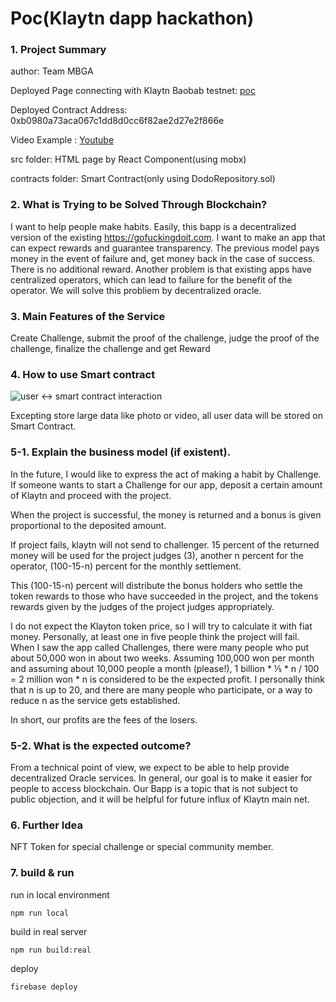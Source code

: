Poc(Klaytn dapp hackathon)
===

### 1. Project Summary

author: Team MBGA

Deployed Page connecting with Klaytn Baobab testnet: [poc](https://poc.mbga.dev)

Deployed Contract Address: 0xb0980a73aca067c1dd8d0cc6f82ae2d27e2f866e

Video Example : [Youtube](https://youtu.be/Yh8emrx6Vs0)

src folder: HTML page by React Component(using mobx)

contracts folder: Smart Contract(only using DodoRepository.sol)

### 2. What is Trying to be Solved Through Blockchain?

I want to help people make habits. Easily, this bapp is a decentralized version of the existing https://gofuckingdoit.com. I want to make an app that can expect rewards and guarantee transparency. The previous model pays money in the event of failure and, get money back in the case of success. There is no additional reward. Another problem is that existing apps have centralized operators, which can lead to failure for the benefit of the operator. We will solve this probliem by decentralized oracle.

### 3. Main Features of the Service

Create Challenge, submit the proof of the challenge, judge the proof of the challenge, finalize the challenge and get Reward

### 4. How to use Smart contract

![user <-> smart contract interaction](https://user-images.githubusercontent.com/7679722/58646469-5fce1e00-8340-11e9-9435-2fb69d273a9d.png)

Excepting store large data like photo or video, all user data will be stored on Smart Contract.

### 5-1. Explain the business model (if existent). 

In the future, I would like to express the act of making a habit by Challenge.
If someone wants to start a Challenge for our app, deposit a certain amount of Klaytn and proceed with the project.

When the project is successful, the money is returned and a bonus is given proportional to the deposited amount.

If project fails, klaytn will not send to challenger. 15 percent of the returned money will be used for the project judges (3), another n percent for the operator, (100-15-n) percent for the monthly settlement.

This (100-15-n) percent will distribute the bonus holders who settle the token rewards to those who have succeeded in the project, and the tokens rewards given by the judges of the project judges appropriately.


I do not expect the Klayton token price, so I will try to calculate it with fiat money. Personally, at least one in five people think the project will fail. When I saw the app called Challenges, there were many people who put about 50,000 won in about two weeks. Assuming 100,000 won per month and assuming about 10,000 people a month (please!), 1 billion * ⅕ * n / 100 = 2 million won * n is considered to be the expected profit. I personally think that n is up to 20, and there are many people who participate, or a way to reduce n as the service gets established.

In short, our profits are the fees of the losers.

### 5-2. What is the expected outcome?

From a technical point of view, we expect to be able to help provide decentralized Oracle services.
In general, our goal is to make it easier for people to access blockchain. Our Bapp is a topic that is not subject to public objection, and it will be helpful for future influx of Klaytn main net.

### 6. Further Idea

NFT Token for special challenge or special community member.

### 7. build & run

run in local environment

```
npm run local
```

build in real server

```
npm run build:real
```

deploy

```
firebase deploy
```
